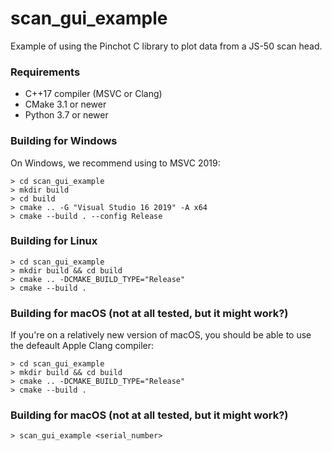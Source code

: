 # scan_gui_example
Example of using the Pinchot C library to plot data from a JS-50 scan head.

### Requirements

- C++17 compiler (MSVC or Clang)
- CMake 3.1 or newer
- Python 3.7 or newer

### Building for Windows

On Windows, we recommend using to MSVC 2019:

```shell
> cd scan_gui_example
> mkdir build
> cd build
> cmake .. -G "Visual Studio 16 2019" -A x64
> cmake --build . --config Release
```

### Building for Linux 

```shell
> cd scan_gui_example
> mkdir build && cd build
> cmake .. -DCMAKE_BUILD_TYPE="Release"
> cmake --build .
```

### Building for macOS (not at all tested, but it might work?)

If you're on a relatively new version of macOS, you should be able to use the defeault Apple Clang compiler:

```shell
> cd scan_gui_example
> mkdir build && cd build
> cmake .. -DCMAKE_BUILD_TYPE="Release"
> cmake --build .
```

### Building for macOS (not at all tested, but it might work?)

```shell
> scan_gui_example <serial_number>
```
